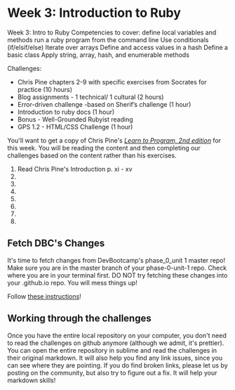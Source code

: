 # Week 3: Introduction to Ruby

Week 3: Intro to Ruby
  Competencies to cover:
define local variables and methods
run a ruby program from the command line
Use conditionals (if/elsif/else)
Iterate over arrays
Define and access values in a hash
Define a basic class
Apply string, array, hash, and enumerable methods

Challenges:
- Chris Pine chapters 2-9 with specific exercises from Socrates for practice (10 hours)
- Blog assignments - 1 technical/ 1 cultural (2 hours)
- Error-driven challenge -based on Sherif’s challenge (1 hour)
- Introduction to ruby docs (1 hour)
- Bonus - Well-Grounded Rubyist reading
- GPS 1.2 - HTML/CSS Challenge (1 hour)

You'll want to get a copy of Chris Pine's [*Learn to Program, 2nd edition*](http://www.ebooks-it.net/ebook/learn-to-program-2nd-edition) for this week. You will be reading the content and then completing our challenges based on the content rather than his exercises.

1. Read Chris Pine's Introduction p. xi - xv
2.
3.
4.
5.
6.
7.
8.

## Fetch DBC's Changes
It's time to fetch changes from DevBootcamp's phase_0_unit 1 master repo! Make sure you are in the master branch of your phase-0-unit-1 repo. Check where you are in your terminal first. DO NOT try fetching these changes into your <USERNAME>.github.io repo. You will mess things up!

Follow [these instructions](https://github.com/Devbootcamp/phase-0-handbook/blob/master/fetching-changes.md)!

## Working through the challenges
Once you have the entire local repository on your computer, you don't need to read the challenges on github anymore (although we admit, it's prettier). You can open the entire repository in sublime and read the challenges in their original markdown. It will also help you find any link issues, since you can see where they are pointing. If you do find broken links, please let us by posting on the community, but also try to figure out a fix. It will help your markdown skills!
